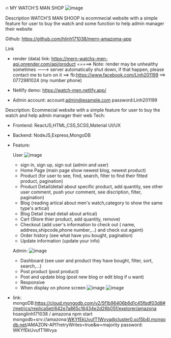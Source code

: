 🔥 MY WATCH'S MAN SHOP
![image](https://github.com/hlinh171038/mern-watch-s-mean/assets/58382588/14c0fdea-13bc-4045-882c-622d966e0003)

Description 
WATCH'S MAN SHOOP is ecommecial website with a simple feature for user to buy the watch and some function to help admin manager their website

Github: https://github.com/hlinh171038/mern-amazoma-app

Link
- render (data) link: https://mern-watchs-men-api.onrender.com/api/product
=====> Note: render may be unhealthy sometimes ---> server automatically shut down, if that happen, please contact me to turn on it
    ==> fb:https://www.facebook.com/Linh201199
    ==> 0772981024 (my number phone)

- Netlify demo: https://watch-men.netlify.app/

- Admin account: 
    account:admin@example.com
    password:Linh201199

Description: Ecommecial website with a simple feature for user to buy the watch and help admin manager their web
Tech: 
- Frontend: ReactJS,HTML,CSS,SCSS,Material UI/UX
- Backend: NodeJS,Express,MongoDB
- Feature: 

    User
    ![image](https://github.com/hlinh171038/mern-watch-s-mean/assets/58382588/12cf98ce-6863-4377-9c5e-9a9457507285)
    - sign in, sign up, sign out (admin and user)
    - Home Page (main page show newest blog, newest product)
    - Product (for user to see, find, search, filter to find their fitted product, pagination)
    - Product Detail(detail about specific product, add quantity, see other user comment, push your comment, see discription, filter, pagination)   
    - Blog (reading artical about men's watch,category to show the same type's artical)
    - Blog Detail (read detail about artical)
    - Cart (Store thier product, add quantity, remove)
    - Checkout (add user's information to check out ( name, address,shipcode,phone number,...) and check out againt)
    - Order history (see what have you bought, pagination)
    - Update information (update your info)
   
    Admin:
     ![image](https://github.com/hlinh171038/mern-watch-s-mean/assets/58382588/c8269599-0681-4ed7-9b78-1e131d2e9e42)

    - Dashboard (see user and product they have bought, filter, sort, search,...)
    - Post product (post product)
    - Post and update blog (post new blog or edit blog if u want)
    - Responsive
    - When display on phone screen
    	![image](https://github.com/hlinh171038/mern-watch-s-mean/assets/58382588/b0177fb5-53c3-4f36-b90d-b4af49718060)
    	![image](https://github.com/hlinh171038/mern-watch-s-mean/assets/58382588/3ab35acd-ab6a-4deb-8c8e-0048fd308e25)
   
    

- link:
mongoDB:https://cloud.mongodb.com/v2/5f1b96406b6d1c45fbdf03d8#/metrics/replicaSet/642e7a865c16434e2d26b05f/explorer/amazona
    hoanglinh171038 / amazona
npm start
mongodb+srv://amazona:WKYfEkUvufT1Wvya@cluster0.xo15b4l.mongodb.net/AMAZON-API?retryWrites=true&w=majority
password: WKYfEkUvufT1Wvya




 

